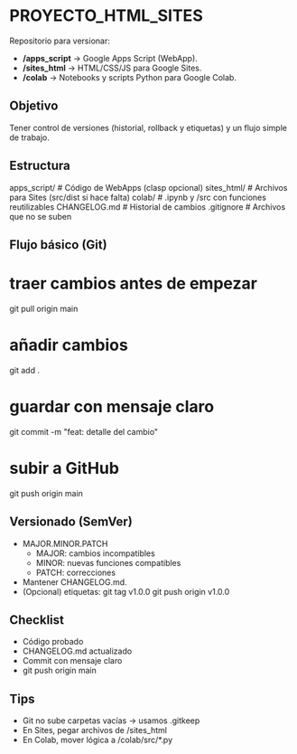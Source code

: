 ﻿# PROYECTO_HTML_SITES

Repositorio para versionar:
- **/apps_script** → Google Apps Script (WebApp).
- **/sites_html** → HTML/CSS/JS para Google Sites.
- **/colab** → Notebooks y scripts Python para Google Colab.

## Objetivo
Tener control de versiones (historial, rollback y etiquetas) y un flujo simple de trabajo.

## Estructura
apps_script/   # Código de WebApps (clasp opcional)
sites_html/    # Archivos para Sites (src/dist si hace falta)
colab/         # .ipynb y /src con funciones reutilizables
CHANGELOG.md   # Historial de cambios
.gitignore     # Archivos que no se suben

## Flujo básico (Git)
# traer cambios antes de empezar
git pull origin main
# añadir cambios
git add .
# guardar con mensaje claro
git commit -m "feat: detalle del cambio"
# subir a GitHub
git push origin main

## Versionado (SemVer)
- MAJOR.MINOR.PATCH
  - MAJOR: cambios incompatibles
  - MINOR: nuevas funciones compatibles
  - PATCH: correcciones
- Mantener CHANGELOG.md.
- (Opcional) etiquetas:
  git tag v1.0.0
  git push origin v1.0.0

## Checklist
- Código probado
- CHANGELOG.md actualizado
- Commit con mensaje claro
- git push origin main

## Tips
- Git no sube carpetas vacías → usamos .gitkeep
- En Sites, pegar archivos de /sites_html
- En Colab, mover lógica a /colab/src/*.py
